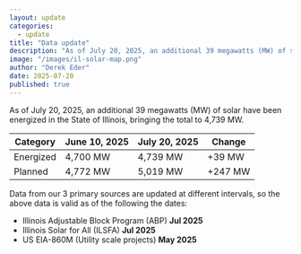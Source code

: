 ```yaml
---
layout: update
categories:
  - update
title: "Data update"
description: "As of July 20, 2025, an additional 39 megawatts (MW) of solar have been energized in the State of Illinois, bringing the total to 4,739 MW."
image: "/images/il-solar-map.png"
author: "Derek Eder"
date: 2025-07-20
published: true
---
```


As of July 20, 2025, an additional 39 megawatts (MW) of solar have been energized in the State of Illinois, bringing the total to 4,739 MW.

<table class='table'>
  <thead>
    <tr>
      <th>Category</th>
      <th>June 10, 2025</th>
      <th>July 20, 2025</th>
      <th>Change</th>
    </tr>
  </thead>
  <tbody>
    <tr>
      <td>Energized</td>
      <td>4,700 MW</td>
      <td>4,739 MW</td>
      <td>+39 MW</td>
    </tr>
    <tr>
      <td>Planned</td>
      <td>4,772 MW</td>
      <td>5,019 MW</td>
      <td>+247 MW</td>
    </tr>
  </tbody>
</table>

Data from our 3 primary sources are updated at different intervals, so the above data is valid as of the following the dates:

* Illinois Adjustable Block Program (ABP) **Jul 2025**
* Illinois Solar for All (ILSFA) **Jul 2025**
* US EIA-860M (Utility scale projects) **May 2025**
